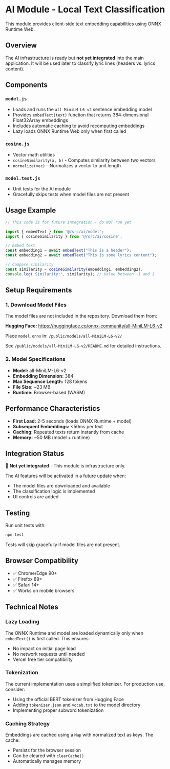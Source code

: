 # AI Module - Local Text Classification

This module provides client-side text embedding capabilities using ONNX Runtime Web.

## Overview

The AI infrastructure is ready but **not yet integrated** into the main application. It will be used later to classify lyric lines (headers vs. lyrics content).

## Components

### `model.js`
- Loads and runs the `all-MiniLM-L6-v2` sentence embedding model
- Provides `embedText(text)` function that returns 384-dimensional Float32Array embeddings
- Includes automatic caching to avoid recomputing embeddings
- Lazy loads ONNX Runtime Web only when first called

### `cosine.js`
- Vector math utilities
- `cosineSimilarity(a, b)` - Computes similarity between two vectors
- `normalize(vec)` - Normalizes a vector to unit length

### `model.test.js`
- Unit tests for the AI module
- Gracefully skips tests when model files are not present

## Usage Example

```javascript
// This code is for future integration - do NOT run yet

import { embedText } from '@/src/ai/model';
import { cosineSimilarity } from '@/src/ai/cosine';

// Embed text
const embedding1 = await embedText("This is a header");
const embedding2 = await embedText("This is some lyrics content");

// Compare similarity
const similarity = cosineSimilarity(embedding1, embedding2);
console.log('Similarity:', similarity); // Value between -1 and 1
```

## Setup Requirements

### 1. Download Model Files

The model files are not included in the repository. Download them from:

**Hugging Face:** https://huggingface.co/onnx-community/all-MiniLM-L6-v2

Place `model.onnx` in: `/public/models/all-MiniLM-L6-v2/`

See `/public/models/all-MiniLM-L6-v2/README.md` for detailed instructions.

### 2. Model Specifications

- **Model:** all-MiniLM-L6-v2
- **Embedding Dimension:** 384
- **Max Sequence Length:** 128 tokens
- **File Size:** ~23 MB
- **Runtime:** Browser-based (WASM)

## Performance Characteristics

- **First Load:** 2-5 seconds (loads ONNX Runtime + model)
- **Subsequent Embeddings:** <50ms per text
- **Caching:** Repeated texts return instantly from cache
- **Memory:** ~50 MB (model + runtime)

## Integration Status

🚧 **Not yet integrated** - This module is infrastructure only.

The AI features will be activated in a future update when:
- The model files are downloaded and available
- The classification logic is implemented
- UI controls are added

## Testing

Run unit tests with:

```bash
npm test
```

Tests will skip gracefully if model files are not present.

## Browser Compatibility

- ✅ Chrome/Edge 90+
- ✅ Firefox 89+
- ✅ Safari 14+
- ✅ Works on mobile browsers

## Technical Notes

### Lazy Loading

The ONNX Runtime and model are loaded dynamically only when `embedText()` is first called. This ensures:
- No impact on initial page load
- No network requests until needed
- Vercel free tier compatibility

### Tokenization

The current implementation uses a simplified tokenizer. For production use, consider:
- Using the official BERT tokenizer from Hugging Face
- Adding `tokenizer.json` and `vocab.txt` to the model directory
- Implementing proper subword tokenization

### Caching Strategy

Embeddings are cached using a `Map` with normalized text as keys. The cache:
- Persists for the browser session
- Can be cleared with `clearCache()`
- Automatically manages memory
